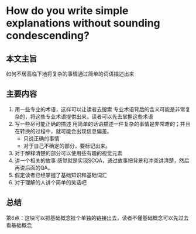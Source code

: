 # How do you write simple explanations without sounding condescending?
## 本文主旨
如何不居高临下地将复杂的事情通过简单的词语描述出来
## 主要内容
1. 用一些专业的术语，这样可以让读者去搜索
   专业术语背后的含义可能是非常复杂的，将这些专业术语提供出来，读者可以先去掌握这些术语
2. 写一些尽可能正确的描述
   用简单的话语描述一件复杂的事情是非常难的；并且在转换的过程中，就可能会出现信息偏差。
    - 只说正确的事情
    - 对于自己不确定的部分，要标记出来。
3. 对于解释清楚的部分可以使用些有趣的视觉元素
4. 讲一个相关的故事
   感觉就是实现SCQA，通过故事把背景和冲突讲清楚，然后再说后面的QA。
6. 假定读者已经掌握了基础知识和基础词汇
7. 对于理解的人讲个简单的笑话吧
   
## 总结
  第6点：这块可以把基础概念挂个单独的链接出去，读者不懂基础概念可以先过去看基础概念
  